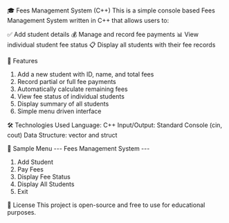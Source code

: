 🎓 Fees Management System (C++)
This is a simple console based Fees Management System written in C++ that allows users to:

✅ Add student details
💰 Manage and record fee payments
📊 View individual student fee status
📋 Display all students with their fee records

📂 Features 
1. Add a new student with ID, name, and total fees
2. Record partial or full fee payments
3. Automatically calculate remaining fees
4. View fee status of individual students
5. Display summary of all students
6. Simple menu driven interface

🛠️ Technologies Used
Language: C++
Input/Output: Standard Console (cin, cout)
Data Structure: vector and struct

📌 Sample Menu 
--- Fees Management System ---
1. Add Student
2. Pay Fees
3. Display Fee Status
4. Display All Students
5. Exit

📎 License
This project is open-source and free to use for educational purposes.
